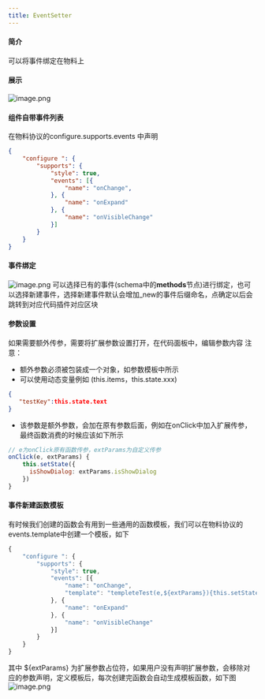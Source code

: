 ```yaml
---
title: EventSetter
---
```

#### 简介
可以将事件绑定在物料上
#### 展示
![image.png](https://cdn.nlark.com/yuque/0/2022/png/242652/1644394906292-0eb3ab0e-0bb0-4c8d-bbc5-7217b33cdcab.png#clientId=ub4e2d6f6-4877-4&crop=0&crop=0&crop=1&crop=1&from=paste&height=507&id=u2a295c86&margin=%5Bobject%20Object%5D&name=image.png&originHeight=1014&originWidth=1202&originalType=binary&ratio=1&rotation=0&showTitle=false&size=293824&status=done&style=none&taskId=u37e95d95-4425-450a-b4aa-9805d9dcf97&title=&width=601)

#### 组件自带事件列表
在物料协议的configure.supports.events 中声明
```json
{
	"configure ": {
		"supports": {
			"style": true,
			"events": [{
				"name": "onChange",
			}, {
				"name": "onExpand"
			}, {
				"name": "onVisibleChange"
			}]
		}
	}
}
```

#### 事件绑定
![image.png](https://cdn.nlark.com/yuque/0/2022/png/242652/1643448650540-8b403233-44a5-4b1f-9379-2c55d4694f12.png#clientId=uf9b6db87-aae9-4&crop=0&crop=0&crop=1&crop=1&from=paste&height=621&id=u95bb9c9a&margin=%5Bobject%20Object%5D&name=image.png&originHeight=1242&originWidth=2540&originalType=binary&ratio=1&rotation=0&showTitle=false&size=356836&status=done&style=none&taskId=u13bc14bd-d85c-46c9-aebd-586dcb32f96&title=&width=1270)
可以选择已有的事件(schema中的**methods**节点)进行绑定，也可以选择新建事件，选择新建事件默认会增加_new的事件后缀命名，点确定以后会跳转到对应代码插件对应区块
####
#### 参数设置
如果需要额外传参，需要将扩展参数设置打开，在代码面板中，编辑参数内容
注意：

- 额外参数必须被包装成一个对象，如参数模板中所示
- 可以使用动态变量例如 (this.items，this.state.xxx)
```json
{
   "testKey":this.state.text
}
```

- 该参数是额外参数，会加在原有参数后面，例如在onClick中加入扩展传参，最终函数消费的时候应该如下所示
```javascript
// e为onClick原有函数传参，extParams为自定义传参
onClick(e, extParams) {
    this.setState({
      isShowDialog: extParams.isShowDialog
    })
}
```
#### 事件新建函数模板
有时候我们创建的函数会有用到一些通用的函数模板，我们可以在物料协议的events.template中创建一个模板，如下
```javascript
{
	"configure ": {
		"supports": {
			"style": true,
			"events": [{
				"name": "onChange",
				"template": "templeteTest(e,${extParams}){this.setState({isShowDialog: false})}"
			}, {
				"name": "onExpand"
			}, {
				"name": "onVisibleChange"
			}]
		}
	}
}
```
其中 ${extParams} 为扩展参数占位符，如果用户没有声明扩展参数，会移除对应的参数声明，定义模板后，每次创建完函数会自动生成模板函数，如下图
![image.png](https://cdn.nlark.com/yuque/0/2022/png/242652/1643448650786-62270a89-65d5-42b1-8efd-90b090155c82.png#clientId=uf9b6db87-aae9-4&crop=0&crop=0&crop=1&crop=1&from=paste&height=141&id=u4bb4387b&margin=%5Bobject%20Object%5D&name=image.png&originHeight=282&originWidth=1292&originalType=binary&ratio=1&rotation=0&showTitle=false&size=84790&status=done&style=none&taskId=u2b911f77-a018-4f17-a5df-36c2c142d18&title=&width=646)
